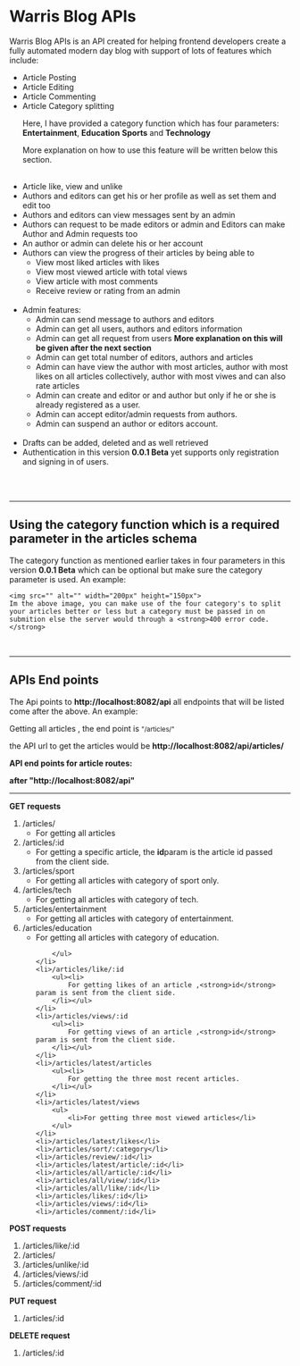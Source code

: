 <h1>Warris Blog APIs</h1>
<p>Warris Blog APIs is an API created for helping frontend developers create a fully automated modern day blog with support of lots of features which include: </p>
<ul>
    <li>Article Posting</li>
    <li>Article Editing</li>
    <li>Article Commenting</li>
    <li>Article Category splitting
        <p>Here, I have provided a category function which has four parameters: <strong>Entertainment</strong>, <strong>Education</strong>  <strong>Sports</strong> and <strong>Technology</strong></p>
        <p>More explanation on how to use this feature will be written below this section.</p>
     </li>
     <br>
     <li>Article like, view and unlike</li>
     <li>Authors and editors can get his or her profile as well as set them and edit too</li>
     <li>Authors and editors can view messages sent by an admin</li>
     <li>Authors can request to be made editors or admin and Editors can make Author and Admin requests too</li>
     <li>An author or admin can delete his or her account</li>
     <li>Authors can view the progress of their articles by being able to 
         <ul>
             <li>View most liked articles with likes</li>
             <li>View most viewed article with total views</li>
             <li>View article with most comments</li>
             <li>Receive review or rating from an admin</li>
         </ul>
     </li>
     <br>
     <li>Admin features: 
         <ul>
             <li>Admin can send message to authors and editors</li>
             <li>Admin can get all users, authors and editors information</li>
             <li>Admin can get all request from users <strong>More explanation on this will be given after the next section</strong> </li>
             <li>Admin can get total number of editors, authors and articles</li>
             <li>Admin can have view the author with most articles, author with most likes on all articles collectively, author with most viwes and can also rate articles </li>
             <li>Admin can create and editor or and author but only if he or she is already registered as a user.</li>
             <li>Admin can accept editor/admin requests from authors.</li>
             <li>Admin can suspend an author or editors account.</li>
         </ul>
     </li>
     <br>
     <li>Drafts can be added, deleted and as well retrieved</li>
     <li>Authentication in this version <strong>0.0.1 Beta</strong> yet supports only registration and signing in of users.</li>
</ul>
<br> <br>
<hr>
<h2>Using the category function which is a required parameter in the articles schema</h2>
<p>The category function as mentioned earlier takes in four parameters in this version <strong>0.0.1 Beta</strong> which can be optional but make sure the category parameter is used. An example: 

    <img src="" alt="" width="200px" height="150px">
    Im the above image, you can make use of the four category's to split your articles better or less but a category must be passed in on submition else the server would through a <strong>400 error code.</strong>
</p>
<br>
<hr>
<h2>APIs End points</h2>
<p>
    The Api points to <strong>http://localhost:8082/api</strong>
    all endpoints that will be listed come after the above. An example:
    <p>Getting all articles , the end point is <small>"/articles/"</small></p>
    the API url to get the articles would be <strong>http://localhost:8082/api/articles/</strong>
</p>
<strong>API end points for article routes:</strong>
<p><strong> after "http://localhost:8082/api"</strong></p>
<hr>
<strong>GET requests</strong>
<ol>
    <li>/articles/
        <ul>
            <li>For getting all articles</li>
        </ul>
    </li>
    <li>/articles/:id
        <ul>
            <li>For getting a specific article, the <strong>id</strong>param is the article id passed from the client side. </li>
        </ul>
    </li>
    <li>/articles/sport
        <ul>
            <li>For getting all articles with category of sport only.</li>
        </ul>
    </li>
    <li>/articles/tech
        <ul>
            <li>For getting all articles with category of tech.</li>
        </ul>
    </li>
    <li>/articles/entertainment
        <ul>
            <li>For getting all articles with category of entertainment.</li>
        </ul>
    </li>
    <li>/articles/education
        <ul>
            <li>For getting all articles with category of education.</li>
            
        </ul>
    </li>
    <li>/articles/like/:id
        <ul><li>
            For getting likes of an article ,<strong>id</strong> param is sent from the client side.
        </li></ul>
    </li>
    <li>/articles/views/:id
        <ul><li>
            For getting views of an article ,<strong>id</strong> param is sent from the client side.
        </li></ul>
    </li>
    <li>/articles/latest/articles
        <ul><li>
            For getting the three most recent articles.
        </li></ul>
    </li>    
    <li>/articles/latest/views
        <ul>
            <li>For getting three most viewed articles</li>
        </ul>
    </li>    
    <li>/articles/latest/likes</li>    
    <li>/articles/sort/:category</li>
    <li>/articles/review/:id</li>
    <li>/articles/latest/article/:id</li>    
    <li>/articles/all/article/:id</li>
    <li>/articles/all/view/:id</li>
    <li>/articles/all/like/:id</li>
    <li>/articles/likes/:id</li>
    <li>/articles/views/:id</li>
    <li>/articles/comment/:id</li>
</ol>
<strong>POST requests</strong>
<ol>
    <li>/articles/like/:id</li>
    <li>/articles/</li>
    <li>/articles/unlike/:id</li>
    <li>
    /articles/views/:id
    </li>
    <li>/articles/comment/:id</li>
</ol>
<strong>PUT request</strong>
<ol>
    <li>/articles/:id</li>
</ol>
<strong>DELETE request</strong>
<ol>
    <li>/articles/:id</li>
</ol>
